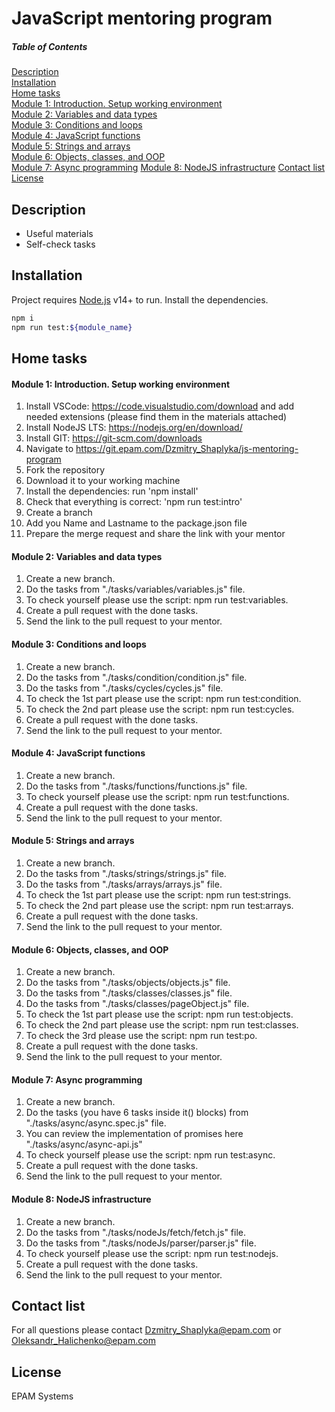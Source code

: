 # JavaScript mentoring program

##### Table of Contents  
[Description](#description)  
[Installation](#installation)  
[Home tasks](#tasks)  
[Module 1: Introduction. Setup working environment](#module_1)  
[Module 2: Variables and data types](#module_2)  
[Module 3: Conditions and loops](#module_3)  
[Module 4: JavaScript functions](#module_4)  
[Module 5: Strings and arrays](#module_5)  
[Module 6: Objects, classes, and OOP](#module_6)  
[Module 7: Async programming](#module_7)
[Module 8: NodeJS infrastructure](#module_8)
[Contact list](#contacts)
[License](#license) 

<a name="description"/>

## Description
- Useful materials
- Self-check tasks

<a name="installation"/>

## Installation

Project requires [Node.js](https://nodejs.org/) v14+ to run.
Install the dependencies.

```sh
npm i
npm run test:${module_name}
```

<a name="tasks"/>

## Home tasks

<a name="module_1"/>

#### Module 1: Introduction. Setup working environment
1. Install VSCode:  https://code.visualstudio.com/download and add needed extensions (please find them in the materials attached) 
2. Install NodeJS LTS: https://nodejs.org/en/download/ 
3. Install GIT: https://git-scm.com/downloads 
4. Navigate to https://git.epam.com/Dzmitry_Shaplyka/js-mentoring-program 
5. Fork the repository 
6. Download it to your working machine 
7. Install the dependencies: run 'npm install' 
8. Check that everything is correct: 'npm run test:intro' 
9. Create a branch 
10. Add you Name and Lastname to the package.json file 
11. Prepare the merge request and share the link with your mentor 

<a name="module_2"/>

#### Module 2: Variables and data types
1. Create a new branch. 	 
2. Do the tasks from "./tasks/variables/variables.js" file.	 
3. To check yourself please use the script: npm run test:variables.	 
4. Create a pull request with the done tasks.	 
5. Send the link to the pull request to your mentor. 

<a name="module_3"/>

#### Module 3: Conditions and loops
1. Create a new branch. 	 
2. Do the tasks from "./tasks/condition/condition.js" file. 
3. Do the tasks from "./tasks/cycles/cycles.js" file.	 
4. To check the 1st part please use the script: npm run test:condition. 
5. To check the 2nd part please use the script: npm run test:cycles.	 
6. Create a pull request with the done tasks.	 
7. Send the link to the pull request to your mentor. 

<a name="module_4"/>

#### Module 4: JavaScript functions
1. Create a new branch. 	 
2. Do the tasks from "./tasks/functions/functions.js" file.	 
3. To check yourself please use the script: npm run test:functions.	 
4. Create a pull request with the done tasks.	 
5. Send the link to the pull request to your mentor. 

<a name="module_5"/>

#### Module 5: Strings and arrays
1. Create a new branch. 	 
2. Do the tasks from "./tasks/strings/strings.js" file.	 
3. Do the tasks from "./tasks/arrays/arrays.js" file. 
4. To check the 1st part please use the script: npm run test:strings. 
5. To check the 2nd part please use the script: npm run test:arrays.	 
6. Create a pull request with the done tasks.	 
7. Send the link to the pull request to your mentor. 

<a name="module_6"/>

#### Module 6: Objects, classes, and OOP
1. Create a new branch. 	 
2. Do the tasks from "./tasks/objects/objects.js" file.	 
3. Do the tasks from "./tasks/classes/classes.js" file. 
4. Do the tasks from "./tasks/classes/pageObject.js" file. 
5. To check the 1st part please use the script: npm run test:objects. 
6. To check the 2nd part please use the script: npm run test:classes.	 
7. To check the 3rd please use the script: npm run test:po. 
8. Create a pull request with the done tasks.	 
9. Send the link to the pull request to your mentor. 

<a name="module_7"/>

#### Module 7: Async programming
1. Create a new branch. 	 
2. Do the tasks (you have 6 tasks inside it() blocks) from "./tasks/async/async.spec.js" file.
3. You can review the implementation of promises here "./tasks/async/async-api.js"
4. To check yourself please use the script: npm run test:async.	 
5. Create a pull request with the done tasks.	 
6. Send the link to the pull request to your mentor.

<a name="module_8"/>

#### Module 8: NodeJS infrastructure
1. Create a new branch. 	 
2. Do the tasks from "./tasks/nodeJs/fetch/fetch.js" file.	 
3. Do the tasks from "./tasks/nodeJs/parser/parser.js" file. 
4. To check yourself please use the script: npm run test:nodejs.	 
5. Create a pull request with the done tasks.	 
6. Send the link to the pull request to your mentor. 

<a name="contacts"/>

## Contact list
For all questions please contact Dzmitry_Shaplyka@epam.com or Oleksandr_Halichenko@epam.com

<a name="license"/>

## License
EPAM Systems
